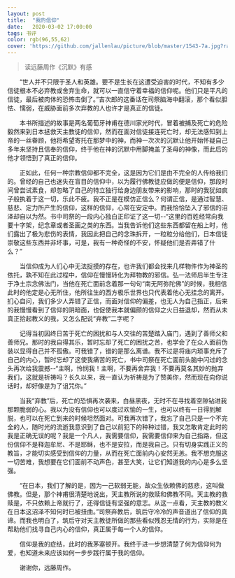 ```yaml
---
layout: post
title:  "我的信仰"
date:   2020-03-02 17:00:00
tags: 书评
color: rgb(96,55,62)
cover: 'https://github.com/jallenlau/picture/blob/master/1543-7a.jpg?raw=true'
---
```

> 读远藤周作《沉默》有感

&#8195;&#8195;“世人并不只限于圣人和英雄。要不是生长在这遭受迫害的时代，不知有多少信徒根本不必弃教或舍弃生命，就可以一直信守着幸福的信仰呢。他们只是平凡的信徒，最后被肉体的恐怖击倒了。”吉次郎的这番话在司祭脑海中翻滚，那个看似胆怯、懦弱，在威胁面前多次弃教的人也许才是真正的信徒。

&#8195;&#8195;本书所描述的故事是两名葡萄牙神甫在德川家光时代，冒着被捕及死亡的危险毅然来到日本拯救天主教徒的信仰，然而在面对信徒接连死亡时，却无法感知到上帝的一丝眷顾，他将希望寄托在那梦中的神，而神一次次的沉默让他开始怀疑自己多年来坚持且信奉的信仰，终于他在神的沉默中用脚掩盖了圣母的神像，而此后的他才领悟到了真正的信仰。

&#8195;&#8195;正如此，任何一种宗教信仰都不完全，这是因为它们是由不完全的人传给我们的。曾经的自己也迷失在盲目的信仰中，以为履行佛教徒应做的便是信仰，那段时间曾尝试素食，却忽略了自己的特立独行给身边朋友带来的影响，那时的我犹如疯子般执着于这一切，乐此不疲。我不正是在模仿正信么？何谓正信，是通过智慧、慈悲、定力所产生的信仰，这样的信仰，心常在安定中。而我恰恰坠入了邪信的沼泽却自以为然。书中司祭的一段内心独白正印证了这一切--“这里的百姓经常向我要十字架，纪念章或者圣画之类的东西。当我告诉他们这些东西都留在船上时，他们露出了极为悲伤的表情，我因此把自己的念珠拆开，一粒粒分给他们，日本信徒崇敬这些东西并非坏事，可是，我有一种奇怪的不安，怀疑他们是否弄错了什么？”

&#8195;&#8195;当信仰成为人们心中无法捉摸的存在，也许我们都会找来几样物件作为神圣的依托，孰不知在此过程中，信仰在慢慢转化为拜物教的邪信。弘一法师后半生专注于净土宗念佛法门，当他在死亡面前念着那一句句“南无阿弥陀佛”的时候，我相信此时的他定是心无所住，他所往生的西方极乐世界也只代表着他心无挂念的离开。扪心自问，我们多少人弄错了正信，而面对信仰的偏差，也无人为自己指正，后来的我慢慢看到了信仰的阴暗面，也促使我本就偏颇的信仰之火日益退却，然而从未真正拾起教义的我，又怎么配说“弃教”二字呢？

&#8195;&#8195;记得当初因终日苦于死亡的困扰和与人交往的苦楚踏入庙门，遇到了善师父和善师兄。那时的我自得其乐，暂时忘却了死亡的困扰之苦，也学会了在众人面前伪装以显得自己并不孤傲。可我错了，错的是那么离谱。我不过是将庙内琐事充斥了自己的内心，暂时忘却了这使我痛苦的死亡，书中司祭在死亡面前头脑中闪过的念头再次给我震撼--“主啊，怜悯我！主啊，不要再舍弃我！不要再莫名其妙的抛弃我们，这就是祈祷吗？长久以来，我一直认为祈祷是为了赞美你，然而现在向你说话时，却好像是为了诅咒你。”

&#8195;&#8195;当我“弃教”后，死亡的恐惧再次袭来，白昼黑夜，无时不在寻找着空隙钻进我那颗脆弱的心。我以为没有信仰也可以度过欢愉的一生，也可以终有一日得到解脱，也可以在死亡到来的时候坦然面对。可我再次错了，我忘了自己只是一个不完全的人，随时光的流逝我意识到了自己以前犯下的种种过错，我又怎敢肯定此时的我是正确无误的呢？我是一个凡人，我需要信仰，我需要信仰来为自己指路，但这份信仰不是释迦牟尼、不是耶稣，也不是安拉，而是我自己。只有切身实践正义的教旨，才能切实感受到信仰的力量，从而在死亡面前内心安然无恙。我不想克服这一切苦难，我想要在它们面前不动声色，甚至大笑，让它们知道我的内心是多么坚强。

&#8195;&#8195;“在日本，我们了解的是，因为一己软弱无能，故众生依赖佛的慈悲，这叫做佛教。但是，那个神甫很清楚地说出，天主教所说的救赎和佛教不同。天主教的救赎是，不只依赖上帝就行了，还得信徒有坚强的意志。从这一点看，天主教的教义在日本这沼泽不知何时已被扭曲。”司祭弃教后，筑后守冷冷的声音道出了信仰的真谛。而我也明白了，筑后守对天主教徒所做的那些看似残忍无情的行为，实际是在帮助他们找寻自己内心的信仰，真正属于每一个人的信仰。

&#8195;&#8195;信仰是我的症结，此时的我茅塞顿开。我终于进一步想清楚了何为信仰何为爱，也知道未来应该如何一步步践行属于我的信仰。

&#8195;&#8195;谢谢你，远藤周作。

